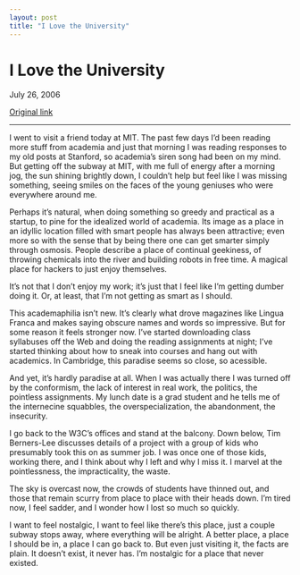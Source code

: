 ```yaml
---
layout: post
title: "I Love the University"
---
```

I Love the University
=====================

July 26, 2006

[Original link](http://www.aaronsw.com/weblog/visitingmit)

* * * * *

I went to visit a friend today at MIT. The past few days I’d been
reading more stuff from academia and just that morning I was reading
responses to my old posts at Stanford, so academia’s siren song had been
on my mind. But getting off the subway at MIT, with me full of energy
after a morning jog, the sun shining brightly down, I couldn’t help but
feel like I was missing something, seeing smiles on the faces of the
young geniuses who were everywhere around me.

Perhaps it’s natural, when doing something so greedy and practical as a
startup, to pine for the idealized world of academia. Its image as a
place in an idyllic location filled with smart people has always been
attractive; even more so with the sense that by being there one can get
smarter simply through osmosis. People describe a place of continual
geekiness, of throwing chemicals into the river and building robots in
free time. A magical place for hackers to just enjoy themselves.

It’s not that I don’t enjoy my work; it’s just that I feel like I’m
getting dumber doing it. Or, at least, that I’m not getting as smart as
I should.

This academaphilia isn’t new. It’s clearly what drove magazines like
Lingua Franca and makes saying obscure names and words so impressive.
But for some reason it feels stronger now. I’ve started downloading
class syllabuses off the Web and doing the reading assignments at night;
I’ve started thinking about how to sneak into courses and hang out with
academics. In Cambridge, this paradise seems so close, so acessible.

And yet, it’s hardly paradise at all. When I was actually there I was
turned off by the conformism, the lack of interest in real work, the
politics, the pointless assignments. My lunch date is a grad student and
he tells me of the internecine squabbles, the overspecialization, the
abandonment, the insecurity.

I go back to the W3C’s offices and stand at the balcony. Down below, Tim
Berners-Lee discusses details of a project with a group of kids who
presumably took this on as summer job. I was once one of those kids,
working there, and I think about why I left and why I miss it. I marvel
at the pointlessness, the impracticality, the waste.

The sky is overcast now, the crowds of students have thinned out, and
those that remain scurry from place to place with their heads down. I’m
tired now, I feel sadder, and I wonder how I lost so much so quickly.

I want to feel nostalgic, I want to feel like there’s this place, just a
couple subway stops away, where everything will be alright. A better
place, a place I should be in, a place I can go back to. But even just
visiting it, the facts are plain. It doesn’t exist, it never has. I’m
nostalgic for a place that never existed.
